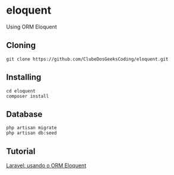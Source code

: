# eloquent
Using ORM Eloquent

## Cloning
```
git clone https://github.com/ClubeDosGeeksCoding/eloquent.git
```

## Installing
```
cd eloquent
composer install
``` 

## Database
```
php artisan migrate
php artisan db:seed
```
## Tutorial
[Laravel: usando o ORM Eloquent](http://clubedosgeeks.com.br/programacao/php/laravel-usando-o-orm-eloquent)
